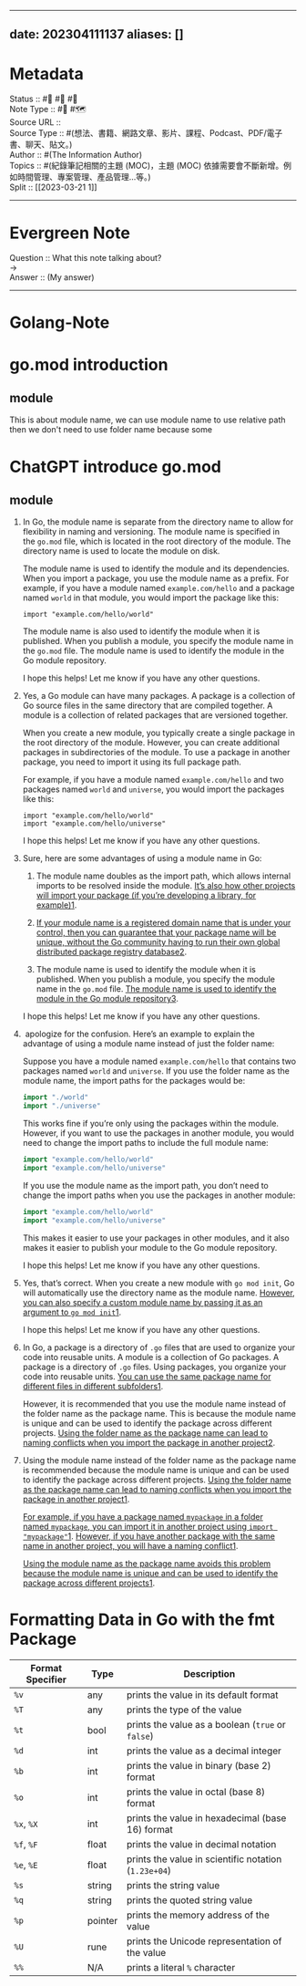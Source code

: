 

---
date: 202304111137
aliases: []
---

# Metadata
Status :: #🌱 #🌼 #🌲 <br>
Note Type :: #📝 #🗺️ <br>
Source URL :: []() <br>
Source Type :: #(想法、書籍、網路文章、影片、課程、Podcast、PDF/電子書、聊天、貼文。)<br>
Author :: #(The Information Author)<br>
Topics :: #(紀錄筆記相關的主題 (MOC)，主題 (MOC) 依據需要會不斷新增。例如時間管理、專案管理、產品管理...等。) <br>
Split :: [[2023-03-21 1]] <br>

---

# Evergreen Note

Question :: What this note talking about? <br>
-> <br>
Answer :: (My answer) <br>

---

# Golang-Note
# go.mod introduction
## module 
This is about module name, we can use module name to use relative path then we don't need to use folder name because some



# ChatGPT introduce go.mod
## module
1. In Go, the module name is separate from the directory name to allow for flexibility in naming and versioning. The module name is specified in the `go.mod` file, which is located in the root directory of the module. The directory name is used to locate the module on disk.

	The module name is used to identify the module and its dependencies. When you import a package, you use the module name as a prefix. For example, if you have a module named `example.com/hello` and a package named `world` in that module, you would import the package like this:

	```
	import "example.com/hello/world"
	```

	The module name is also used to identify the module when it is published. When you publish a module, you specify the module name in the `go.mod` file. The module name is used to identify the module in the Go module repository.
		
	I hope this helps! Let me know if you have any other questions.
	
2. Yes, a Go module can have many packages. A package is a collection of Go source files in the same directory that are compiled together. A module is a collection of related packages that are versioned together.

	When you create a new module, you typically create a single package in the root directory of the module. However, you can create additional packages in subdirectories of the module. To use a package in another package, you need to import it using its full package path.
	
	For example, if you have a module named `example.com/hello` and two packages named `world` and `universe`, you would import the packages like this:
	
	```
	import "example.com/hello/world"
	import "example.com/hello/universe"
	```
	
	I hope this helps! Let me know if you have any other questions.
3. Sure, here are some advantages of using a module name in Go:

	1.  The module name doubles as the import path, which allows internal imports to be resolved inside the module. [It’s also how other projects will import your package (if you’re developing a library, for example)](https://www.honeybadger.io/blog/golang-go-package-management/)[1](https://www.honeybadger.io/blog/golang-go-package-management/).
	    
	2.  [If your module name is a registered domain name that is under your control, then you can guarantee that your package name will be unique, without the Go community having to run their own global distributed package registry database](https://stackoverflow.com/questions/70724050/why-we-should-use-a-url-for-the-go-module-name)[2](https://stackoverflow.com/questions/70724050/why-we-should-use-a-url-for-the-go-module-name).
	    
	3.  The module name is used to identify the module when it is published. When you publish a module, you specify the module name in the `go.mod` file. [The module name is used to identify the module in the Go module repository](https://go.dev/blog/using-go-modules)[3](https://go.dev/blog/using-go-modules).
	    
	
	I hope this helps! Let me know if you have any other questions.

4.  apologize for the confusion. Here’s an example to explain the advantage of using a module name instead of just the folder name:

	Suppose you have a module named `example.com/hello` that contains two packages named `world` and `universe`. If you use the folder name as the module name, the import paths for the packages would be:
	
	```go
	import "./world"
	import "./universe"
	```
	
	This works fine if you’re only using the packages within the module. However, if you want to use the packages in another module, you would need to change the import paths to include the full module name:
	
	```go
	import "example.com/hello/world"
	import "example.com/hello/universe"
	```
	
	If you use the module name as the import path, you don’t need to change the import paths when you use the packages in another module:
	
	```go
	import "example.com/hello/world"
	import "example.com/hello/universe"
	```
	
	This makes it easier to use your packages in other modules, and it also makes it easier to publish your module to the Go module repository.
	
	I hope this helps! Let me know if you have any other questions.

5. Yes, that’s correct. When you create a new module with `go mod init`, Go will automatically use the directory name as the module name. [However, you can also specify a custom module name by passing it as an argument to `go mod init`](https://stackoverflow.com/questions/52123627/how-do-i-resolve-cannot-find-module-for-path-x-importing-a-local-go-module)[1](https://stackoverflow.com/questions/52123627/how-do-i-resolve-cannot-find-module-for-path-x-importing-a-local-go-module).

	I hope this helps! Let me know if you have any other questions.

6. In Go, a package is a directory of `.go` files that are used to organize your code into reusable units. A module is a collection of Go packages. A package is a directory of `.go` files. Using packages, you organize your code into reusable units. [You can use the same package name for different files in different subfolders](https://stackoverflow.com/questions/43579838/relationship-between-a-package-statement-and-the-directory-of-a-go-file)[1](https://stackoverflow.com/questions/43579838/relationship-between-a-package-statement-and-the-directory-of-a-go-file).

	However, it is recommended that you use the module name instead of the folder name as the package name. This is because the module name is unique and can be used to identify the package across different projects. [Using the folder name as the package name can lead to naming conflicts when you import the package in another project](https://stackoverflow.com/questions/53404155/go-modules-naming-convention-of-directories-and-packages)[2](https://stackoverflow.com/questions/53404155/go-modules-naming-convention-of-directories-and-packages).

7. Using the module name instead of the folder name as the package name is recommended because the module name is unique and can be used to identify the package across different projects. [Using the folder name as the package name can lead to naming conflicts when you import the package in another project](https://stackoverflow.com/questions/53404155/go-modules-naming-convention-of-directories-and-packages)[1](https://stackoverflow.com/questions/53404155/go-modules-naming-convention-of-directories-and-packages).

	[For example, if you have a package named `mypackage` in a folder named `mypackage`, you can import it in another project using `import "mypackage"`](https://stackoverflow.com/questions/53404155/go-modules-naming-convention-of-directories-and-packages)[1](https://stackoverflow.com/questions/53404155/go-modules-naming-convention-of-directories-and-packages). [However, if you have another package with the same name in another project, you will have a naming conflict](https://stackoverflow.com/questions/53404155/go-modules-naming-convention-of-directories-and-packages)[1](https://stackoverflow.com/questions/53404155/go-modules-naming-convention-of-directories-and-packages).
	
	[Using the module name as the package name avoids this problem because the module name is unique and can be used to identify the package across different projects](https://stackoverflow.com/questions/53404155/go-modules-naming-convention-of-directories-and-packages)[1](https://stackoverflow.com/questions/53404155/go-modules-naming-convention-of-directories-and-packages).


# Formatting Data in Go with the fmt Package

| Format Specifier | Type | Description |
| --- | --- | --- |
| `%v` | any | prints the value in its default format |
| `%T` | any | prints the type of the value |
| `%t` | bool | prints the value as a boolean (`true` or `false`) |
| `%d` | int | prints the value as a decimal integer |
| `%b` | int | prints the value in binary (base 2) format |
| `%o` | int | prints the value in octal (base 8) format |
| `%x`, `%X` | int | prints the value in hexadecimal (base 16) format |
| `%f`, `%F` | float | prints the value in decimal notation |
| `%e`, `%E` | float | prints the value in scientific notation (`1.23e+04`) |
| `%s` | string | prints the string value |
| `%q` | string | prints the quoted string value |
| `%p` | pointer | prints the memory address of the value |
| `%U` | rune | prints the Unicode representation of the value |
| `%%` | N/A | prints a literal `%` character |